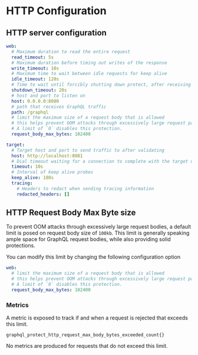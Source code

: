 # HTTP Configuration

## HTTP server configuration

```yaml
web:
  # Maximum duration to read the entire request
  read_timeout: 5s
  # Maximum duration before timing out writes of the response
  write_timeout: 10s
  # Maximum time to wait between idle requests for keep alive
  idle_timeout: 120s
  # Time to wait until forcibly shutting down protect, after receiving a shutdown signal
  shutdown_timeout: 20s
  # host and port to listen on
  host: 0.0.0.0:8080
  # path that receives GraphQL traffic
  path: /graphql
  # limit the maximum size of a request body that is allowed
  # this helps prevent OOM attacks through excessively large request payloads.
  # A limit of `0` disables this protection.
  request_body_max_bytes: 102400

target:
  # Target host and port to send traffic to after validating
  host: http://localhost:8081
  # Dial timeout waiting for a connection to complete with the target upstream
  timeout: 10s
  # Interval of keep alive probes
  keep_alive: 180s
  tracing:
    # Headers to redact when sending tracing information
    redacted_headers: []
```

## HTTP Request Body Max Byte size

To prevent OOM attacks through excessively large request bodies, a default limit is posed on request body size of `100kb`. This limit is generally speaking ample space for GraphQL request bodies, while also providing solid protections.

You can modify this limit by changing the following configuration option

```yaml
web:
  # limit the maximum size of a request body that is allowed
  # this helps prevent OOM attacks through excessively large request payloads.
  # A limit of `0` disables this protection.
  request_body_max_bytes: 102400
```

### Metrics

A metric is exposed to track if and when a request is rejected that exceeds this limit.

```
graphql_protect_http_request_max_body_bytes_exceeded_count{}
```

No metrics are produced for requests that do not exceed this limit.